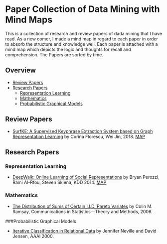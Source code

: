 # Paper Collection of Data Mining with Mind Maps


This is a collection of research and review papers of dada mining that I have read. As a new comer, I made a mind map in regard to each paper in order to absorb the structure and knowledge well. Each paper is attached with a mind map which depicts the logic and thoughts for recall and comprehension. The Papers are sorted by time.


## Overview
* [Review Papers](https://github.com/FreshRicardo/DM-Papers#review-papers)
* [Research Papers](https://github.com/FreshRicardo/DM-Papers#research-papers)
  * [Representation Learning](https://github.com/FreshRicardo/DM-Papers#representation-learning)
  * [Mathematics](https://github.com/FreshRicardo/DM-Papers#mathematics)
  * [Probabilistic Graphical Models](https://github.com/FreshRicardo/DM-Papers#probabilistic-graphical-models)



## Review Papers
* [SurfKE: A Supervised Keyphrase Extraction System based on Graph Representation Learning](https://arxiv.org/pdf/1801.01768.pdf) by Corina Florescu, Wei Jin, 2018. [MAP](https://www.xmind.net/m/CXTe/)


## Research Papers

### Representation Learning
* [DeepWalk: Online Learning of Social Representations](http://perozzi.net/publications/14_kdd_deepwalk.pdf) by Bryan Perozzi, Rami Al-Rfou, Steven Skiena, KDD 2014. [MAP](https://www.xmind.net/m/wnPg/)

### Mathematics
* [The Distribution of Sums of Certain I.I.D. Pareto Variates](https://www.tandfonline.com/doi/pdf/10.1080/03610920500476325) by Colin M. Ramsay, Communications in Statistics—Theory and Methods, 2006.

###Probabilistic Graphical Models
* [Iterative Classification in Relational Data](http://www.aaai.org/Papers/Workshops/2000/WS-00-06/WS00-06-007.pdf) by Jennifer Neville and David Jensen, AAAI 2000.